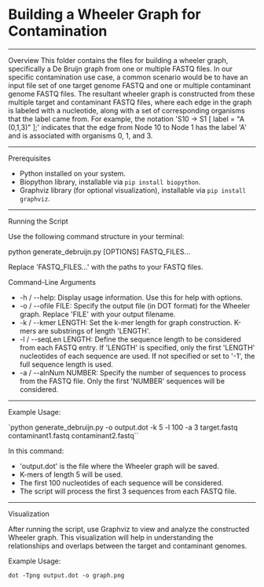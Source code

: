 # Building a Wheeler Graph for Contamination

---

Overview
This folder contains the files for building a wheeler graph, specifically a De Bruijn graph from one or multiple FASTQ files. In our specific contamination use case, a common scenario would be to have an input file set of one target genome FASTQ and one or multiple contaminant genome FASTQ files. The resultant wheeler graph is constructed from these multiple target and contaminant FASTQ files, where each edge in the graph is labeled with a nucleotide, along with a set of corresponding organisms that the label came from. For example, the notation 'S10 -> S1 [ label = "A (0,1,3)" ];' indicates that the edge from Node 10 to Node 1 has the label 'A' and is associated with organisms 0, 1, and 3.

---

Prerequisites
- Python installed on your system.
- Biopython library, installable via `pip install biopython`.
- Graphviz library (for optional visualization), installable via `pip install graphviz`.

---

Running the Script

Use the following command structure in your terminal:

python generate_debruijn.py [OPTIONS] FASTQ_FILES...

Replace 'FASTQ_FILES...' with the paths to your FASTQ files. 

Command-Line Arguments

- -h / --help: Display usage information. Use this for help with options.
- -o / --ofile FILE: Specify the output file (in DOT format) for the Wheeler graph. Replace 'FILE' with your output filename.
- -k / --kmer LENGTH: Set the k-mer length for graph construction. K-mers are substrings of length 'LENGTH'.
- -l / --seqLen LENGTH: Define the sequence length to be considered from each FASTQ entry. If 'LENGTH' is specified, only the first 'LENGTH' nucleotides of each sequence are used. If not specified or set to '-1', the full sequence length is used.
- -a / --alnNum NUMBER: Specify the number of sequences to process from the FASTQ file. Only the first 'NUMBER' sequences will be considered.

---

Example Usage:

`python generate_debruijn.py -o output.dot -k 5 -l 100 -a 3 target.fastq contaminant1.fastq contaminant2.fastq``

In this command:
- 'output.dot' is the file where the Wheeler graph will be saved.
- K-mers of length 5 will be used.
- The first 100 nucleotides of each sequence will be considered.
- The script will process the first 3 sequences from each FASTQ file.

---

Visualization

After running the script, use Graphviz to view and analyze the constructed Wheeler graph. This visualization will help in understanding the relationships and overlaps between the target and contaminant genomes. 

Example Usage:

`dot -Tpng output.dot -o graph.png`